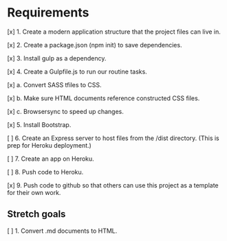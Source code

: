 # Requirements

[x] 1. Create a modern application structure that the project files can live in.

[x] 2. Create a package.json (npm init) to save dependencies.

[x] 3. Install gulp as a dependency.

[x] 4. Create a Gulpfile.js to run our routine tasks.

[x]  a. Convert SASS tfiles to CSS.
  
[x]  b. Make sure HTML documents reference constructed CSS files.

[x]  c. Browsersync to speed up changes.

[x] 5. Install Bootstrap.

[ ] 6. Create an Express server to host files from the /dist directory. (This is prep for Heroku deployment.)

[ ] 7. Create an app on Heroku.

[ ] 8. Push code to Heroku.

[x] 9. Push code to github so that others can use this project as a template for their own work.


## Stretch goals

[ ] 1. Convert .md documents to HTML.

